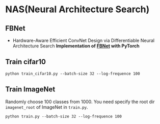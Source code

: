 # NAS(Neural Architecture Search)

## FBNet 
- Hardware-Aware Efficient ConvNet Design via Differentiable Neural Architecture Search
**Implementation of [FBNet](https://arxiv.org/pdf/1812.03443.pdf) with PyTorch**

## Train cifar10
```shell
python train_cifar10.py --batch-size 32 --log-frequence 100
```

## Train ImageNet
Randomly choose 100 classes from 1000.
You need specify the root dir `imagenet_root` of ImageNet in `train.py`.
```shell
python train.py --batch-size 32 --log-frequence 100
```
